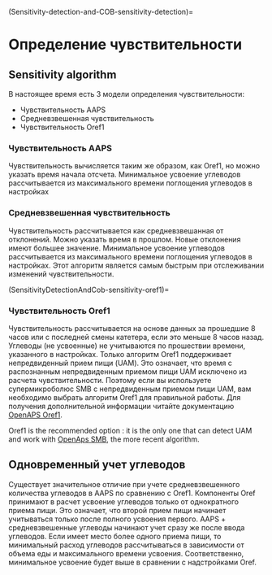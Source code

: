 (Sensitivity-detection-and-COB-sensitivity-detection)=

# Определение чувствительности

## Sensitivity algorithm

В настоящее время есть 3 модели определения чувствительности:

* Чувствительность AAPS
* Средневзвешенная чувствительность
* Чувствительность Oref1

### Чувствительность AAPS

Чувствительность вычисляется таким же образом, как Oref1, но можно указать время начала отсчета. Минимальное усвоение углеводов рассчитывается из максимального времени поглощения углеводов в настройках

### Средневзвешенная чувствительность

Чувствительность рассчитывается как средневзвешанная от отклонений. Можно указать время в прошлом. Новые отклонения имеют большее значение. Минимальное усвоение углеводов рассчитывается из максимального времени поглощения углеводов в настройках. Этот алгоритм является самым быстрым при отслеживании изменений чувствительности.

(SensitivityDetectionAndCob-sensitivity-oref1)=

### Чувствительность Oref1

Чувствительность рассчитывается на основе данных за прошедшие 8 часов или с последней смены катетера, если это меньше 8 часов назад. Углеводы (не усвоенные) не учитываются по прошествии времени, указанного в настройках. Только алгоритм Oref1 поддерживает непредвиденный прием пищи (UAM). Это означает, что время с распознанным непредвиденным приемом пищи UAM исключено из расчета чувствительности. Поэтому если вы используете супермикроболюс SMB с непредвиденным приемом пищи UAM, вам необходимо выбрать алгоритм Oref1 для правильной работы. Для получения дополнительной информации читайте документацию [OpenAPS Oref1](https://openaps.readthedocs.io/en/latest/docs/Customize-Iterate/oref1.html).

Oref1 is the recommended option : it is the only one that can detect UAM and work with [OpenAps SMB](#Open-APS-features-super-micro-bolus-smb), the more recent algorithm.

## Одновременный учет углеводов

Существует значительное отличие при учете средневзвешенного количества углеводов в AAPS по сравнению с Oref1. Компоненты Oref принимают в расчет усвоение углеводов только от однократного приема пищи. Это означает, что второй прием пищи начинает учитываться только после полного усвоения первого. AAPS + средневзвешенные углеводы начинают учет сразу же после ввода углеводов. Если имеет место более одного приема пищи, то минимальный расход углеводов рассчитываться в зависимости от объема еды и максимального времени усвоения. Соответственно, минимальное усвоение будет выше в сравнении с надстройками Oref.